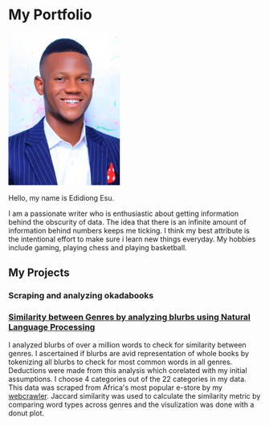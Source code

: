 # My Portfolio

![](https://github.com/EdidiongEsu/portfolio/blob/master/img/Capture.PNG)

Hello, my name is Edidiong Esu.

I am a passionate writer who is enthusiastic about getting information behind the obscurity of data. The idea that there is an infinite amount of information behind numbers keeps me ticking. I think my best attribute is the intentional effort to make sure i learn new things everyday. My hobbies include gaming, playing chess and playing basketball.

## My Projects
### Scraping and analyzing okadabooks


### [Similarity between Genres by analyzing blurbs using Natural Language Processing](https://github.com/EdidiongEsu/genre_NLP)
I analyzed blurbs of over a million words to check for similarity between genres. I ascertained if blurbs are avid representation of whole books by tokenizing all blurbs to check for most common words in all genres. Deductions were made from this analysis which corelated with my initial assumptions. I choose 4 categories out of the 22 categories in my data. This data was scraped from Africa's most popular e-store by my [webcrawler](https://github.com/EdidiongEsu/okadabooks_scraper). Jaccard similarity was used to calculate the similarity metric by comparing word types across genres and the visulization was done with a donut plot.
  
 [](https://github.com/EdidiongEsu/portfolio/blob/master/img/jaccardPlot.jpg)



